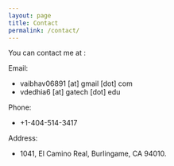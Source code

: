 ```yaml
---
layout: page
title: Contact
permalink: /contact/
---
```


You can contact me at : 

Email: 

- vaibhav06891 [at] gmail [dot] com
- vdedhia6 [at] gatech [dot] edu

Phone: 
- +1-404-514-3417

Address: 
- 1041, El Camino Real, Burlingame, CA 94010.
